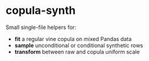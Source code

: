 # copula-synth

Small single-file helpers for:

* **fit** a regular vine copula on mixed Pandas data
* **sample** unconditional or conditional synthetic rows
* **transform** between raw and copula uniform scale

